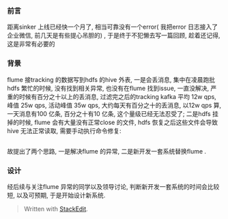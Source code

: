 ### 前言
距离sinker 上线已经快一个月了, 相当可靠没有一个error( 我把error 日志接入了企业微信, 前几天是有些提心吊胆的) , 于是终于不犯懒去写一篇回顾, 趁着还记得, 这是非常有必要的
### 背景
flume 接tracking 的数据写到hdfs 的hive 外表, 一是会丢消息, 集中在凌晨跑批 hdfs 繁忙的时候, 没有找到相关异常, 也没有在flume 找到issue, 一直没解决, 严重的时候有百分之十以上的丢消息, 过滤完之后的tracking kafka 平均 12w qps, 峰值 25w qps, 活动峰值 35w qps, 大约每天有百分之十的丢消息, 以12w qps 算, 一天消息有100 亿条, 百分之十有10 亿条, 这个量级已经无法忍受了; 二是hdfs 挂掉的时候, flume 会有大量没有正常close 的文件, hdfs 恢复之后这些文件会导致hive 无法正常读取, 需要手动执行命令修复: 
```
```
 故提出了两个思路, 一是解决flume 的异常, 二是新开发一套系统替换flume . 

### 设计
经后续与关注flume 异常的同学以及领导讨论, 判断新开发一套系统的时间会比较短, 以及可预期, 于是开始设计新系统. 
> Written with [StackEdit](https://stackedit.io/).
<!--stackedit_data:
eyJoaXN0b3J5IjpbMTg3OTkzMTcxMywtODA0NDY0Mjg1LC0xOD
Y5OTU0OTE3LDE5MjgxNjI0NDFdfQ==
-->